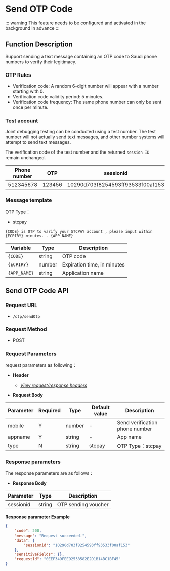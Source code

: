 # Send OTP Code

::: warning
This feature needs to be configured and activated in the background in advance
:::

## Function Description

Support sending a text message containing an OTP code to Saudi phone numbers to verify their legitimacy.

### OTP Rules

- Verification code: A random 6-digit number will appear with a number starting with 0.
- Verification code validity period: 5 minutes.
- Verification code frequency: The same phone number can only be sent once per minute.

### Test account

Joint debugging testing can be conducted using a test number. The test number will not actually send text messages, and other number systems will attempt to send text messages.

The verification code of the test number and the returned `session ID` remain unchanged.

| **Phone number** | **OTP** | **sessionid**                    |
| ---------------- | ------- | -------------------------------- |
| 512345678        | 123456  | 10290d703f8254593ff93533f00af153 |

### Message template

OTP Type：

- stcpay

```
{CODE} is OTP to varify your STCPAY account , please input within {ECPIRY} minutes. - {APP_NAME}
```

| **Variable** | **Type** | **Description**             |
| ------------ | -------- | --------------------------- |
| `{CODE}`     | string   | OTP code                    |
| `{ECPIRY}`   | number   | Expiration time, in minutes |
| `{APP_NAME}` | string   | Application name            |

## Send OTP Code API

### Request URL

- `/otp/sendOtp`

### Request Method

- POST

### Request Parameters

request parameters as following：

- **Header**

  - [_View request/response headers_](/en/payoutApi/apiRule/header)

- **Request Body**

| **Parameter** | **Required** | **Type** | **Default value** | **Description**                |
| -------------- | ------------ | -------- | ----------------- | ------------------------------ |
| mobile         | Y            | number   | -                 | Send verification phone number |
| appname        | Y            | string   | -                 | App name                       |
| type           | N            | string   | stcpay            | OTP Type：stcpay               |

### Response parameters

The response parameters are as follows：

- **Response Body**

| **Parameter** | **Type** | **Description**     |
| -------------- | -------- | ------------------- |
| sessionid      | string   | OTP sending voucher |

**Response parameter Example**

```json
{
    "code": 200,
    "message": "Request succeeded.",
    "data": {
        "sessionid": "10290d703f8254593ff93533f00af153"
    },
    "sensitiveFields": {},
    "requestId": "0EEF349FEE92538582E2D1B14BC1BF45"
}
```